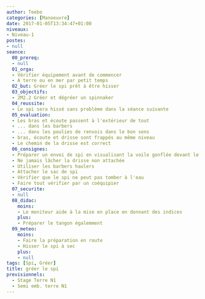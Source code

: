```yaml
---
author: Teebo
categories: [Manoeuvre]
date: 2017-01-05T13:34:47+01:00
niveaux:
- Niveau-1
postes:
- null
seance:
  00_prereq:
  - null
  01_orga:
  - Vérifier équipement avant de commencer
  - A terre ou en mer par petit temps
  02_but: Gréer le spi prêt à être hisser
  03_objectifs:
  - 2M2.2 Gréer et dégréer un spinnaker
  04_reussite:
  - Le spi sera hissé sans problème dans la séance suivante
  05_evaluation:
  - Les bras et écoute passent à l'extérieur de tout
  - ... dans les barbers
  - ... dans les poulies de renvois dans le bon sens
  - bras, écoute et drisse sont frappés au même niveau
  - Le chemin de la drisse est correct
  06_consignes:
  - Préparer un envoi de spi en visualisant la voile gonflée devant le bateau
  - Ne jamais lâcher la drisse non attachée
  - Utiliser les barbers haulers
  - Attacher le sac de spi
  - Vérifier que le spi ne peut pas tomber à l'eau
  - Faire tout vérifier par un coéquipier
  07_securite:
  - null
  08_didac:
    moins:
    - Le moniteur aide à la mise en place en donnant des indices
    plus:
    - Préparer le tangon égalemment
  09_meteo:
    moins:
    - Faire la préparation en route
    - Hisser le spi à sec
    plus:
    - null
tags: [Spi, Gréer]
title: gréer le spi
previsionnels:
  - Stage Terre N1
  - Semi emb. terre N1
---
```

